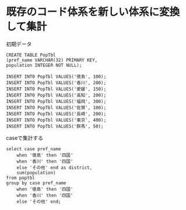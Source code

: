 # 既存のコード体系を新しい体系に変換して集計
初期データ

    CREATE TABLE PopTbl
    (pref_name VARCHAR(32) PRIMARY KEY,
    population INTEGER NOT NULL);

    INSERT INTO PopTbl VALUES('徳島', 100);
    INSERT INTO PopTbl VALUES('香川', 200);
    INSERT INTO PopTbl VALUES('愛媛', 150);
    INSERT INTO PopTbl VALUES('高知', 200);
    INSERT INTO PopTbl VALUES('福岡', 300);
    INSERT INTO PopTbl VALUES('佐賀', 100);
    INSERT INTO PopTbl VALUES('長崎', 200);
    INSERT INTO PopTbl VALUES('東京', 400);
    INSERT INTO PopTbl VALUES('群馬', 50);

caseで集計する

    select case pref_name
        when '徳島' then '四国'
        when '香川' then '四国'
        else 'その他' end as district,
        sum(population)
    from poptbl
    group by case pref_name
        when '徳島' then '四国'
        when '香川' then '四国'
        else 'その他' end;